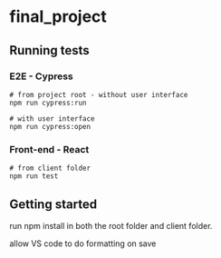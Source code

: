 # final_project

## Running tests

### E2E - Cypress

```
# from project root - without user interface
npm run cypress:run

# with user interface
npm run cypress:open
```

### Front-end - React

```
# from client folder
npm run test
```

## Getting started

run npm install in both the root folder and client folder.

allow VS code to do formatting on save
